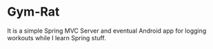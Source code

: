# Gym-Rat
It is a simple Spring MVC Server and eventual Android app for logging workouts while I learn Spring stuff.
